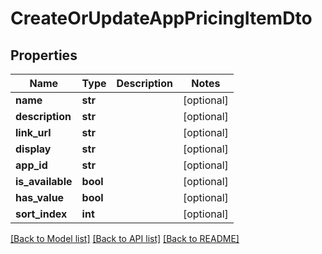 # CreateOrUpdateAppPricingItemDto


## Properties
Name | Type | Description | Notes
------------ | ------------- | ------------- | -------------
**name** | **str** |  | [optional] 
**description** | **str** |  | [optional] 
**link_url** | **str** |  | [optional] 
**display** | **str** |  | [optional] 
**app_id** | **str** |  | [optional] 
**is_available** | **bool** |  | [optional] 
**has_value** | **bool** |  | [optional] 
**sort_index** | **int** |  | [optional] 

[[Back to Model list]](../README.md#documentation-for-models) [[Back to API list]](../README.md#documentation-for-api-endpoints) [[Back to README]](../README.md)


